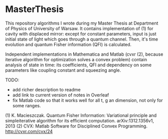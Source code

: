 # MasterThesis

This repository algorithms I wrote during my Master Thesis at Department of Physics of University of Warsaw. 
It contains implementation of (1) for cavity with displaced mirror: except for constant parameters, input is just initial state of light which goes through a quantum channel. Then, it's time evolution and quantum Fisher information (QFI) is calculated.

Independent implementations in Mathematica and Matlab (cvxr (2), because iterative algorithm for optimization solves a convex problem) contain analysis of state in time: its coefficients, QFI and dependency on some parameters like coupling constant and squeezing angle.

TODO:
* add richer description to readme
* add link to current version of notes in Overleaf
* fix Matlab code so that it works well for all t, g an dimension, not only for some ranges.

(1) K. Macieszczak. Quantum Fisher Information: Variational principle and simpleiterative algorithm for its efficient computation. arXiv:1312.1356v1, 2013
(2) CVX:  Matlab  Software  for  Disciplined  Convex  Programming. http://cvxr.com/cvx/24



